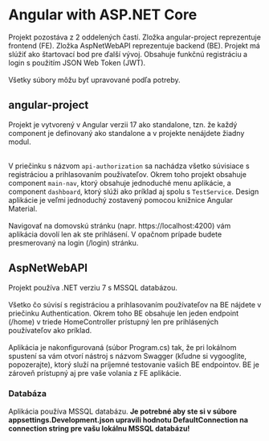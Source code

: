 <h1>Angular with ASP.NET Core</h1>

Projekt pozostáva z 2 oddelených častí. Zložka angular-project reprezentuje frontend (FE). Zložka AspNetWebAPI reprezentuje backend (BE).
Projekt má slúžiť ako štartovací bod pre ďalší vývoj. Obsahuje funkčnú registráciu a login s použitím JSON Web Token (JWT).
<br><br>
Všetky súbory môžu byť upravované podľa potreby.

<h2>angular-project</h2>
Projekt je vytvorený v Angular verzii 17 ako standalone, tzn. že každý component je definovaný ako standalone a v projekte nenájdete žiadny modul.
<br><br>

V priečinku s názvom `api-authorization` sa nachádza všetko súvisiace s registráciou a prihlasovaním používateľov.
Okrem toho projekt obsahuje component `main-nav`, ktorý obsahuje jednoduché menu aplikácie, a component `dashboard`, ktorý slúži ako príklad aj spolu s `TestService`.
Design aplikácie je veľmi jednoduchý zostavený pomocou knižnice Angular Material.
<br><br>
Navigovať na domovskú stránku (napr. https://localhost:4200) vám aplikácia dovolí len ak ste prihlásení. V opačnom prípade budete presmerovaný na login (/login) stránku.


<h2>AspNetWebAPI</h2>
Projekt používa .NET verziu 7 s MSSQL databázou.
<br><br>
Všetko čo súvisí s registráciou a prihlasovaním používateľov na BE nájdete v priečinku Authentication. Okrem toho BE obsahuje len jeden endpoint (/home) v triede HomeController prístupný len pre prihlásených používateľov ako príklad.
<br><br>
Aplikácia je nakonfigurovaná (súbor Program.cs) tak, že pri lokálnom spustení sa vám otvorí nástroj s názvom Swagger (kľudne si vygooglite, popozerajte), ktorý služí na príjemné testovanie vašich BE endpointov. BE je zároveň prístupný aj pre vaše volania z FE aplikácie.

<h3>Databáza</h3>
Aplikácia používa MSSQL databázu. <b>Je potrebné aby ste si v súbore appsettings.Development.json upravili hodnotu DefaultConnection na connection string pre vašu lokálnu MSSQL databázu!</b>
